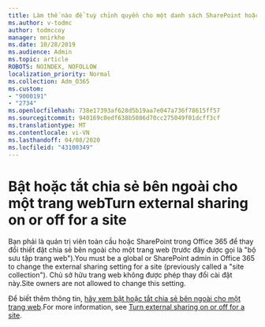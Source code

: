 ```yaml
---
title: Làm thế nào để tuỳ chỉnh quyền cho một danh sách SharePoint hoặc thư viện
ms.author: v-todmc
author: todmccoy
manager: mnirkhe
ms.date: 10/28/2019
ms.audience: Admin
ms.topic: article
ROBOTS: NOINDEX, NOFOLLOW
localization_priority: Normal
ms.collection: Adm_O365
ms.custom:
- "9000191"
- "2734"
ms.openlocfilehash: 738e17393af628d5b19aa7e047a736f78615ff57
ms.sourcegitcommit: 940169c0edf638b5086d70cc275049f01dcff3cf
ms.translationtype: MT
ms.contentlocale: vi-VN
ms.lasthandoff: 04/08/2020
ms.locfileid: "43100349"
---
```

# <a name="turn-external-sharing-on-or-off-for-a-site"></a><span data-ttu-id="3f917-102">Bật hoặc tắt chia sẻ bên ngoài cho một trang web</span><span class="sxs-lookup"><span data-stu-id="3f917-102">Turn external sharing on or off for a site</span></span>

<span data-ttu-id="3f917-103">Bạn phải là quản trị viên toàn cầu hoặc SharePoint trong Office 365 để thay đổi thiết đặt chia sẻ bên ngoài cho một trang web (trước đây được gọi là "bộ sưu tập trang web").</span><span class="sxs-lookup"><span data-stu-id="3f917-103">You must be a global or SharePoint admin in Office 365 to change the external sharing setting for a site (previously called a "site collection").</span></span> <span data-ttu-id="3f917-104">Chủ sở hữu trang web không được phép thay đổi cài đặt này.</span><span class="sxs-lookup"><span data-stu-id="3f917-104">Site owners are not allowed to change this setting.</span></span> 

<span data-ttu-id="3f917-105">Để biết thêm thông tin, [hãy xem bật hoặc tắt chia sẻ bên ngoài cho một trang web](https://docs.microsoft.com/sharepoint/change-external-sharing-site).</span><span class="sxs-lookup"><span data-stu-id="3f917-105">For more information, see [Turn external sharing on or off for a site](https://docs.microsoft.com/sharepoint/change-external-sharing-site).</span></span>
